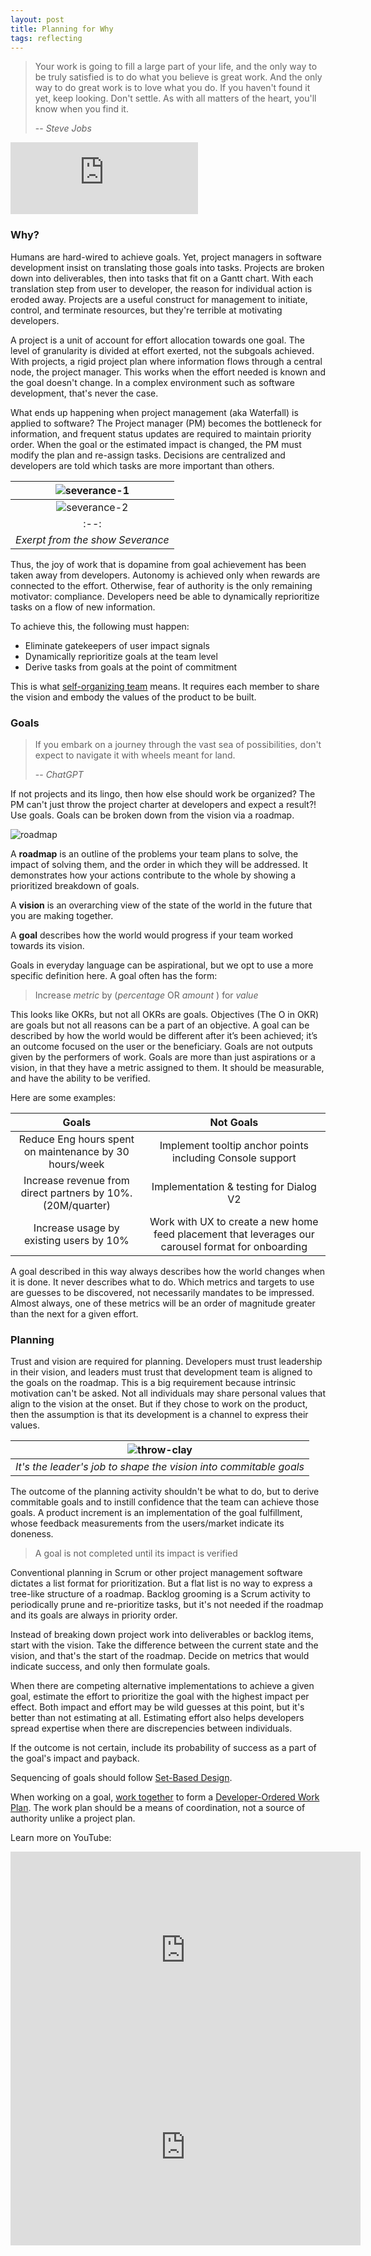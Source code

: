 ```yaml
---
layout: post
title: Planning for Why
tags: reflecting
---
```


> Your work is going to fill a large part of your life, and the only way to be truly satisfied is to do what you believe is great work. And the only way to do great work is to love what you do. If you haven't found it yet, keep looking. Don't settle. As with all matters of the heart, you'll know when you find it.
>
>  -- <cite>Steve Jobs</cite>

<iframe height="115" src="https://www.youtube.com/embed/WtC1Pka_3bE" title="Rous L.I.F.E.r" frameborder="0" allow="accelerometer; autoplay; clipboard-write; encrypted-media; gyroscope; picture-in-picture; web-share" allowfullscreen></iframe>

### Why?

Humans are hard-wired to achieve goals. Yet, project managers in software development insist on translating those goals into tasks. Projects are broken down into deliverables, then into tasks that fit on a Gantt chart. With each translation step from user to developer, the reason for individual action is eroded away. Projects are a useful construct for management to initiate, control, and terminate resources, but they're terrible at motivating developers. 

A project is a unit of account for effort allocation towards one goal. The level of granularity is divided at effort exerted, not the subgoals achieved. With projects, a rigid project plan where information flows through a central node, the project manager. This works when the effort needed is known and the goal doesn't change. In a complex environment such as software development, that's never the case.

What ends up happening when project management (aka Waterfall) is applied to software? The Project manager (PM) becomes the bottleneck for information, and frequent status updates are required to maintain priority order. When the goal or the estimated impact is changed, the PM must modify the plan and re-assign tasks. Decisions are centralized and developers are told which tasks are more important than others.

| ![severance-1](assets/severance-important.jpg)| 
|:--:| 
| ![severance-2](assets/severance-important-2.jpg)| 
|:--:| 
| *Exerpt from the show Severance* |

Thus, the joy of work that is dopamine from goal achievement has been taken away from developers. Autonomy is achieved only when rewards are connected to the effort. Otherwise, fear of authority is the only remaining motivator: compliance. Developers need be able to dynamically reprioritize tasks on a flow of new information. 

To achieve this, the following must happen:

- Eliminate gatekeepers of user impact signals
- Dynamically reprioritize goals at the team level
- Derive tasks from goals at the point of commitment

This is what [self-organizing team](http://scrumbook.org.datasenter.no/product-organization-pattern-language/development-team/self-organizing-team.html) means. It requires each member to share the vision and embody the values of the product to be built.

### Goals

> If you embark on a journey through the vast sea of possibilities, don't expect to navigate it with wheels meant for land.
>
>  -- <cite>ChatGPT</cite>

If not projects and its lingo, then how else should work be organized? The PM can't just throw the project charter at developers and expect a result?! Use goals. Goals can be broken down from the vision via a roadmap.

![roadmap](assets/roadmap.png)

A __roadmap__ is an outline of the problems your team plans to solve, the impact of solving them, and the order in which they will be addressed. It demonstrates how your actions contribute to the whole by showing a prioritized breakdown of goals.

A __vision__ is an overarching view of the state of the world in the future that you are making together. 

A __goal__ describes how the world would progress if your team worked towards its vision. 

Goals in everyday language can be aspirational, but we opt to use a more specific definition here. A goal often has the form:

> Increase _metric_ by (_percentage_ OR _amount_ ) for _value_

This looks like OKRs, but not all OKRs are goals. Objectives (The O in OKR) are goals but not all reasons can be a part of an objective. A goal can be described by how the world would be different after it’s been achieved; it’s an outcome focused on the user or the beneficiary. Goals are not outputs given by the performers of work. Goals are more than just aspirations or a vision, in that they have a metric assigned to them. It should be measurable, and have the ability to be verified.

Here are some examples:

| Goals | Not Goals | 
|:--:| :--: |
| Reduce Eng hours spent on maintenance by 30 hours/week | Implement tooltip anchor points including Console support |
| Increase revenue from direct partners by 10%. (20M/quarter) | Implementation & testing for Dialog V2 |
| Increase usage by existing users by 10% | Work with UX to create a new home feed placement that leverages our carousel format for onboarding |

A goal described in this way always describes how the world changes when it is done. It never describes what to do. Which metrics and targets to use are guesses to be discovered, not necessarily mandates to be impressed. Almost always, one of these metrics will be an order of magnitude greater than the next for a given effort. 

### Planning

Trust and vision are required for planning. Developers must trust leadership in their vision, and leaders must trust that development team is aligned to the goals on the roadmap. This is a big requirement because intrinsic motivation can't be asked. Not all individuals may share personal values that align to the vision at the onset. But if they chose to work on the product, then the assumption is that its development is a channel to express their values. 

| ![throw-clay](assets/throw-clay.png)| 
|:--:| 
| *It's the leader's job to shape the vision into commitable goals* |

The outcome of the planning activity shouldn't be what to do, but to derive commitable goals and to instill confidence that the team can achieve those goals. A product increment is an implementation of the goal fulfillment, whose feedback measurements from the users/market indicate its doneness.

> A goal is not completed until its impact is verified

Conventional planning in Scrum or other project management software dictates a list format for prioritization. But a flat list is no way to express a tree-like structure of a roadmap. Backlog grooming is a Scrum activity to periodically prune and re-prioritize tasks, but it's not needed if the roadmap and its goals are always in priority order. 

Instead of breaking down project work into deliverables or backlog items, start with the vision. Take the difference between the current state and the vision, and that's the start of the roadmap. Decide on metrics that would indicate success, and only then formulate goals. 

When there are competing alternative implementations to achieve a given goal, estimate the effort to prioritize the goal with the highest impact per effect. Both impact and effort may be wild guesses at this point, but it's better than not estimating at all. Estimating effort also helps developers spread expertise when there are discrepencies between individuals.

If the outcome is not certain, include its probability of success as a part of the goal's impact and payback.

Sequencing of goals should follow [Set-Based Design](http://scrumbook.org.datasenter.no/value-stream/set-based-design.html).

When working on a goal, [work together](/why-work-together) to form a [Developer-Ordered Work Plan](http://scrumbook.org.datasenter.no/value-stream/sprint-backlog/developer-ordered-work-plan.html). The work plan should be a means of coordination, not a source of authority unlike a project plan.


Learn more on YouTube:

<iframe width="560" height="315" src="https://www.youtube.com/embed/WME1wtYO91E" title="Simon Sinek" frameborder="0" allow="accelerometer; autoplay; clipboard-write; encrypted-media; gyroscope; picture-in-picture; web-share" allowfullscreen></iframe>

<iframe width="560" height="315" src="https://www.youtube.com/embed/XD6N8bsjOEE" title="Theresa Amabile" frameborder="0" allow="accelerometer; autoplay; clipboard-write; encrypted-media; gyroscope; picture-in-picture; web-share" allowfullscreen></iframe>
